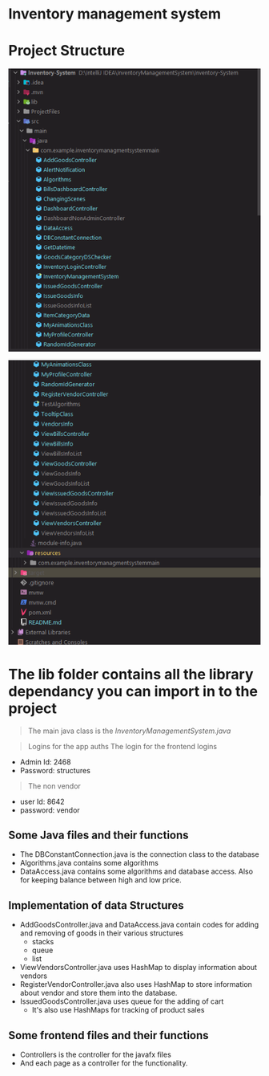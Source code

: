 # Inventory management system

# Project Structure
![](../src/main/resources/project_files.png)

![](../src/main/resources/project_files_01.png)

# The lib folder contains all the library dependancy you can import in to the project

> The main java class is the *InventoryManagementSystem.java*

> Logins for the app auths
The login for the frontend logins
- Admin Id: 2468
- Password: structures
> The non vendor
- user Id: 8642
- password: vendor

## Some Java files and their functions
- The DBConstantConnection.java is the connection class to the database
- Algorithms.java contains some algorithms
- DataAccess.java contains some algorithms and database access. Also for keeping balance between high and low price.

## Implementation of data Structures
- AddGoodsController.java and DataAccess.java contain codes for adding and removing of goods in their various structures
    - stacks 
    - queue
    - list
- ViewVendorsController.java uses HashMap to display information about vendors
- RegisterVendorController.java also uses HashMap to store information about vendor and store them into the database.
- IssuedGoodsController.java uses queue for the adding of cart
  - It's also use HashMaps for tracking of product sales 



## Some frontend files and their functions 
- Controllers is the controller for the javafx files
- And each page as a controller for the functionality.

